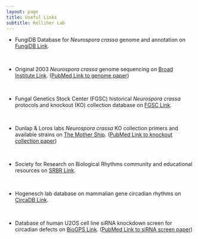 ```yaml
---
layout: page
title: Useful Links
subtitle: Kelliher Lab
---
```


- FungiDB Database for <em>Neurospora crassa</em> genome and annotation on <a href="https://fungidb.org/" target="_blank">FungiDB Link</a>.
<br />

- Original 2003 <em>Neurospora crassa</em> genome sequencing on <a href="https://www.broadinstitute.org/fungal-genome-initiative/neurospora-crassa-genome-project" target="_blank">Broad Institute Link</a>. (<a href="https://pubmed.ncbi.nlm.nih.gov/12712197/" target="_blank">PubMed Link to genome paper</a>)
<br />

- Fungal Genetics Stock Center (FGSC) historical <em>Neurospora crassa</em> protocols and knockout (KO) collection database on <a href="https://www.fgsc.net/Neurospora/neurospora.html" target="_blank">FGSC Link</a>.
<br />

- Dunlap & Loros labs <em>Neurospora crassa</em> KO collection primers and available strains on <a href="https://geiselmed.dartmouth.edu/dunlaploros/genome/" target="_blank">The Mother Ship</a>. (<a href="https://pubmed.ncbi.nlm.nih.gov/16801547/" target="_blank">PubMed Link to knockout collection paper</a>)
<br />

- Society for Research on Biological Rhythms community and educational resources on <a href="https://srbr.org/" target="_blank">SRBR Link</a>.
<br />

- Hogenesch lab database on mammalian gene circadian rhythms on <a href="http://circadb.hogeneschlab.org/" target="_blank">CircaDB Link</a>.
<br />

- Database of human U2OS cell line siRNA knockdown screen for circadian defects on <a href="http://biogps.org/circadian" target="_blank">BioGPS Link</a>. (<a href="https://pubmed.ncbi.nlm.nih.gov/19765810/" target="_blank">PubMed Link to siRNA screen paper</a>)
<br />

